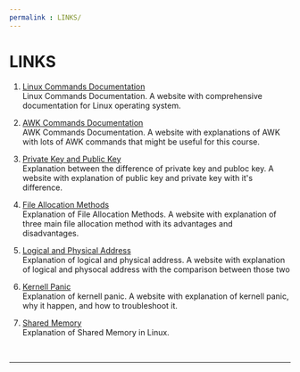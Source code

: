 ```yaml
---
permalink : LINKS/
---
```


# LINKS

1. [Linux Commands Documentation](https://docs.rockylinux.org/books/admin_guide/03-commands/)<br>
Linux Commands Documentation. A website with comprehensive documentation for Linux operating system.

2. [AWK Commands Documentation](https://www.geeksforgeeks.org/awk-command-unixlinux-examples/)<br>
AWK Commands Documentation. A website with explanations of AWK with lots of AWK commands that might be useful for this course.

3. [Private Key and Public Key](https://www.tutorialspoint.com/difference-between-private-key-and-public-key)<br>
Explanation between the difference of private key and publoc key. A website with explanation of public key and private key with it's difference.

4. [File Allocation Methods](https://www.geeksforgeeks.org/file-allocation-methods/)<br>
Explanation of File Allocation Methods. A website with explanation of three main file allocation method with its advantages and disadvantages.

5. [Logical and Physical Address](https://www.geeksforgeeks.org/logical-and-physical-address-in-operating-system/)<br>
Explanation of logical and physical address. A website with explanation of logical and physocal address with the comparison between those two

6. [Kernell Panic](https://www.redhat.com/sysadmin/linux-kernel-panic)<br>
Explanation of kernell panic. A website with explanation of kernell panic, why it happen, and how to troubleshoot it.

7. [Shared Memory](https://www.scaler.com/topics/shared-memory-linux/)<br>
Explanation of Shared Memory in Linux.
<br>
<hr>
